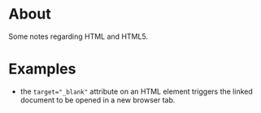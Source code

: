 # About

Some notes regarding HTML and HTML5.

# Examples
* the ```target="_blank"``` attribute on an HTML element triggers the linked document to be opened in a new browser tab.
